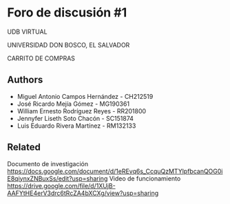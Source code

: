 
# Foro de discusión #1

UDB VIRTUAL

UNIVERSIDAD DON BOSCO, EL SALVADOR

CARRITO DE COMPRAS 


## Authors

- Miguel Antonio Campos Hernández - CH212519
- José Ricardo Mejía Gómez - MG190361
- William Ernesto Rodríguez Reyes - RR201800
- Jennyfer Liseth Soto Chacón - SC151874
- Luis Eduardo Rivera Martínez - RM132133
## Related
Documento de investigación
https://docs.google.com/document/d/1eREvq6s_CcquQzMTYlpfbcanQOG0iE8qiynxZNBuxSs/edit?usp=sharing
Video de funcionamiento
https://drive.google.com/file/d/1XUjB-AAFYtHE4erV3drc6tRcZA4bXCXg/view?usp=sharing
